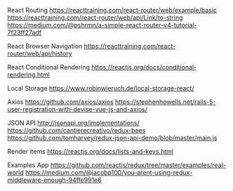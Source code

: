 React Routing
  https://reacttraining.com/react-router/web/example/basic
  https://reacttraining.com/react-router/web/api/Link/to-string
  https://medium.com/@pshrmn/a-simple-react-router-v4-tutorial-7f23ff27adf

React Browser Navigation
  https://reacttraining.com/react-router/web/api/history

React Conditional Rendering
  https://reactjs.org/docs/conditional-rendering.html

Local Storage
  https://www.robinwieruch.de/local-storage-react/

Axios
  https://github.com/axios/axios
  https://stephenhowells.net/rails-5-user-registration-with-devise-vue-js-and-axios/

JSON API
  http://jsonapi.org/implementations/
  https://github.com/cantierecreativo/redux-bees
  https://github.com/tomharvey/redux-json-api-demo/blob/master/main.js

Render items
  https://reactjs.org/docs/lists-and-keys.html

Examples App
  https://github.com/reactjs/redux/tree/master/examples/real-world
  https://medium.com/@jacobp100/you-arent-using-redux-middleware-enough-94ffe991e6
